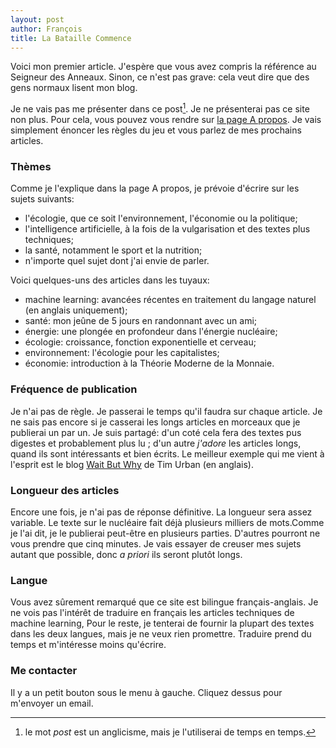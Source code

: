 ```yaml
---
layout: post
author: François
title: La Bataille Commence
---
```


Voici mon premier article. J'espère que vous avez compris la référence au Seigneur des Anneaux. Sinon, ce n'est pas grave: cela veut dire que des gens normaux lisent mon blog.

Je ne vais pas me présenter dans ce post[^1]. Je ne présenterai pas ce site non plus. Pour cela, vous pouvez vous rendre sur [la page A propos](/about/).
Je vais simplement énoncer les règles du jeu et vous parlez de mes prochains articles.

[^1]: le mot *post* est un anglicisme, mais je l'utiliserai de temps en temps.

### Thèmes
Comme je l'explique dans la page A propos, je prévoie d'écrire sur les sujets suivants:
- l'écologie, que ce soit l'environnement, l'économie ou la politique;
- l'intelligence artificielle, à la fois de la vulgarisation et des textes plus techniques;
- la santé, notamment le sport et la nutrition;
- n'importe quel sujet dont j'ai envie de parler.

Voici quelques-uns des articles dans les tuyaux:
- machine learning: avancées récentes en traitement du langage naturel (en anglais uniquement);
- santé: mon jeûne de 5 jours en randonnant avec un ami;
- énergie: une plongée en profondeur dans l'énergie nucléaire;
- écologie: croissance, fonction exponentielle et cerveau;
- environnement: l'écologie pour les capitalistes;
- économie: introduction à la Théorie Moderne de la Monnaie.

### Fréquence de publication
Je n'ai pas de règle. Je passerai le temps qu'il faudra sur chaque article. Je ne sais pas encore si je casserai les longs articles en morceaux que je publierai un par un.
Je suis partagé: d'un coté cela fera des textes pus digestes et probablement plus lu ; d'un autre *j'adore* les articles longs, quand ils sont intéressants et bien écrits.
Le meilleur exemple qui me vient à l'esprit est le blog [Wait But Why](https://waitbutwhy.com/) de Tim Urban (en anglais). 

### Longueur des articles
Encore une fois, je n'ai pas de réponse définitive. La longueur sera assez variable.
Le texte sur le nucléaire fait déjà plusieurs milliers de mots.Comme je l'ai dit, je le publierai peut-être en plusieurs parties.
D'autres pourront ne vous prendre que cinq minutes.
Je vais essayer de creuser mes sujets autant que possible, donc *a priori* ils seront plutôt longs.

### Langue
Vous avez sûrement remarqué que ce site est bilingue français-anglais. Je ne vois pas l'intérêt de traduire en français les articles techniques de machine learning,
Pour le reste, je tenterai de fournir la plupart des textes dans les deux langues, mais je ne veux rien promettre. Traduire prend du temps et m'intéresse moins qu'écrire.

### Me contacter
Il y a un petit bouton sous le menu à gauche. Cliquez dessus pour m'envoyer un email.
